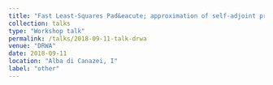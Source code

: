 ```yaml
---
title: "Fast Least-Squares Pad&eacute; approximation of self-adjoint problems with meromorphic structure"
collection: talks
type: "Workshop talk"
permalink: /talks/2018-09-11-talk-drwa
venue: "DRWA"
date: 2018-09-11
location: "Alba di Canazei, I"
label: "other"
---
```

